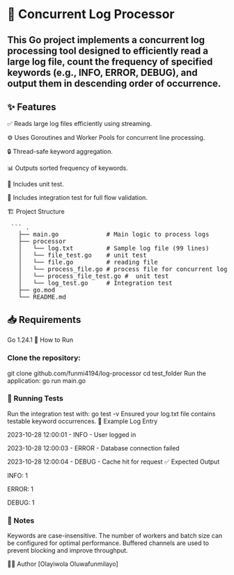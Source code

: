 
# 📘 Concurrent Log Processor

## This Go project implements a concurrent log processing tool designed to efficiently read a large log file, count the frequency of specified keywords (e.g., INFO, ERROR, DEBUG), and output them in descending order of occurrence.

## ✨ Features

✅ Reads large log files efficiently using streaming.

⚙️ Uses Goroutines and Worker Pools for concurrent line processing.

🔒 Thread-safe keyword aggregation.

📊 Outputs sorted frequency of keywords.

🧪 Includes unit test.

🧪 Includes integration test for full flow validation.

🏗️ Project Structure

<pre> ``` . 
   ├── main.go             # Main logic to process logs
   ├── processor
   │   └── log.txt         # Sample log file (99 lines)
   │   └── file_test.go    # unit test   
   │   └── file.go         # reading file 
   │   └── process_file.go # process file for concurrent logging     
   │   └── process_file_test.go #  unit test   
   │   └── log_test.go     # Integration test   
   ├── go.mod
   └── README.md
</pre>

## 📥 Requirements

Go 1.24.1
🚀 How to Run

### Clone the repository:
git clone github.com/funmi4194/log-processor
cd test_folder
Run the application:
go run main.go


### 🧪 Running Tests
Run the integration test with:
go test -v
Ensured your log.txt file contains testable keyword occurrences.
📄 Example Log Entry

2023-10-28 12:00:01 - INFO - User logged in

2023-10-28 12:00:03 - ERROR - Database connection failed

2023-10-28 12:00:04 - DEBUG - Cache hit for request
✅ Expected Output

INFO: 1

ERROR: 1

DEBUG: 1


### 🧠 Notes

Keywords are case-insensitive.
The number of workers and batch size can be configured for optimal performance.
Buffered channels are used to prevent blocking and improve throughput.


👨‍💻 Author
[Olayiwola Oluwafunmilayo]
